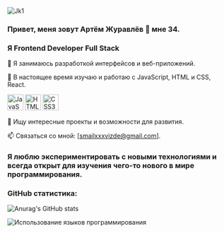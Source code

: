 
![Jk1](https://github.com/ArtemGoiT/ArtemGoiT/assets/150847319/37309e08-9d5e-4483-9534-5907a123f7ef)


### Привет, меня зовут Артём Журавлёв 👋 мне 34.


### Я Frontend Developer Full Stack





🔭 Я занимаюсь разработкой интерфейсов и веб-приложений.

🌱 В настоящее время изучаю и работаю с JavaScript, HTML и CSS, React.
<p align="left">
    <a href="https://developer.mozilla.org/en-US/docs/Web/JavaScript" target="_blank" rel="noreferrer"><img src="https://raw.githubusercontent.com/danielcranney/readme-generator/main/public/icons/skills/javascript-colored.svg" width="36" height="36" alt="JavaScript" /></a>
    <a href="https://developer.mozilla.org/en-US/docs/Glossary/HTML5" target="_blank" rel="noreferrer"><img src="https://raw.githubusercontent.com/danielcranney/readme-generator/main/public/icons/skills/html5-colored.svg" width="36" height="36" alt="HTML5" /></a>
    <a href="https://www.w3.org/TR/CSS/#css" target="_blank" rel="noreferrer"><img src="https://raw.githubusercontent.com/danielcranney/readme-generator/main/public/icons/skills/css3-colored.svg" width="36" height="36" alt="CSS3" /></a>
</p>

💼 Ищу интересные проекты и возможности для развития.

📫 Связаться со мной: [smailxxxvizde@gmail.com].

 ### Я люблю экспериментировать с новыми технологиями и всегда открыт для изучения чего-то нового в мире программирования.

### GitHub статистика:
![Anurag's GitHub stats](https://github-readme-stats.vercel.app/api?username=ArtemGoiT&show_icons=true&theme=tokyonight)

<img src="https://github-readme-stats.vercel.app/api/top-langs/?username=ArtemGoiT&langs_count=10&title_color=0891b2&text_color=ffffff&icon_color=0891b2&bg_color=1c1917&hide_border=true&locale=en&custom_title=Top%20%Languages" alt="Использование языков программирования" />



